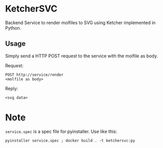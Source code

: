 # KetcherSVC

Backend Service to render molfiles to SVG using Ketcher implemented in Python.

## Usage

Simply send a HTTP POST request to the service with the molfile as body.

Request:

```
POST http://service/render
<molfile as body>
```

Reply:

```
<svg data>
```

# Note

`service.spec` is a spec file for pyinstaller. Use like this:

```
pyinstaller service.spec ; docker build . -t ketchersvc:py
```
